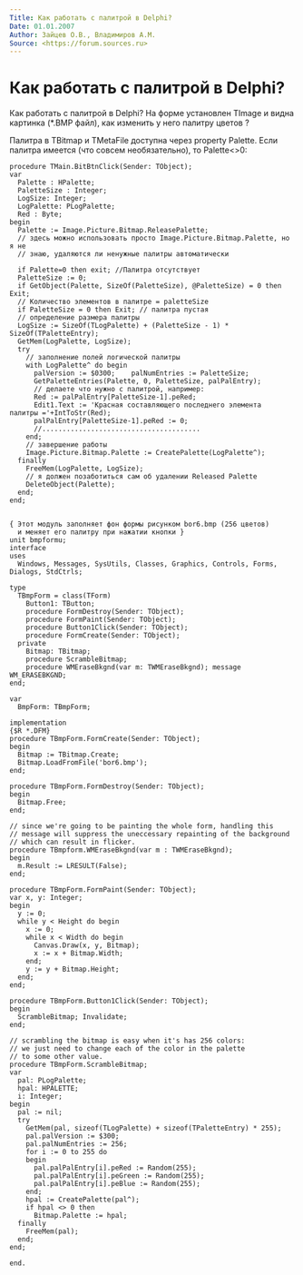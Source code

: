 ```yaml
---
Title: Как работать с палитрой в Delphi?
Date: 01.01.2007
Author: Зайцев О.В., Владимиров А.М.
Source: <https://forum.sources.ru>
---
```



Как работать с палитрой в Delphi?
=================================

Как работать с палитрой в Delphi? На форме установлен TImage и видна
картинка (\*.BMP файл), как изменить у него палитру цветов ?

Палитра в TBitmap и TMetaFile доступна через property Palette. Если
палитра имеется (что совсем необязательно), то Palette\<\>0:

    procedure TMain.BitBtnClick(Sender: TObject);
    var
      Palette : HPalette;
      PaletteSize : Integer;
      LogSize: Integer;
      LogPalette: PLogPalette;
      Red : Byte;
    begin
      Palette := Image.Picture.Bitmap.ReleasePalette;
      // здесь можно использовать просто Image.Picture.Bitmap.Palette, но  я не
      // знаю, удаляются ли ненужные палитры автоматически
     
      if Palette=0 then exit; //Палитра отсутствует
      PaletteSize := 0;
      if GetObject(Palette, SizeOf(PaletteSize), @PaletteSize) = 0 then Exit;
      // Количество элементов в палитре = paletteSize
      if PaletteSize = 0 then Exit; // палитра пустая
      // определение размера палитры
      LogSize := SizeOf(TLogPalette) + (PaletteSize - 1) * SizeOf(TPaletteEntry);
      GetMem(LogPalette, LogSize);
      try
        // заполнение полей логической палитры
        with LogPalette^ do begin
          palVersion := $0300;    palNumEntries := PaletteSize;
          GetPaletteEntries(Palette, 0, PaletteSize, palPalEntry);
          // делаете что нужно с палитрой, например:
          Red := palPalEntry[PaletteSize-1].peRed;
          Edit1.Text := 'Красная составляющего последнего элемента  палитры ='+IntToStr(Red);
          palPalEntry[PaletteSize-1].peRed := 0;
          //.......................................
        end;
        // завершение работы
        Image.Picture.Bitmap.Palette := CreatePalette(LogPalette^);
      finally
        FreeMem(LogPalette, LogSize);
        // я должен позаботиться сам об удалении Released Palette
        DeleteObject(Palette);
      end;
    end;
     
     
    { Этот модуль заполняет фон формы рисунком bor6.bmp (256 цветов) 
      и меняет его палитру при нажатии кнопки }
    unit bmpformu;
    interface
    uses
      Windows, Messages, SysUtils, Classes, Graphics, Controls, Forms, Dialogs, StdCtrls;
     
    type
      TBmpForm = class(TForm)
        Button1: TButton;
        procedure FormDestroy(Sender: TObject);
        procedure FormPaint(Sender: TObject);
        procedure Button1Click(Sender: TObject);
        procedure FormCreate(Sender: TObject);
      private
        Bitmap: TBitmap;
        procedure ScrambleBitmap;
        procedure WMEraseBkgnd(var m: TWMEraseBkgnd); message WM_ERASEBKGND;
    end;
     
    var
      BmpForm: TBmpForm;
     
    implementation
    {$R *.DFM}
    procedure TBmpForm.FormCreate(Sender: TObject);
    begin
      Bitmap := TBitmap.Create;
      Bitmap.LoadFromFile('bor6.bmp');
    end;
     
    procedure TBmpForm.FormDestroy(Sender: TObject);
    begin
      Bitmap.Free;
    end;
     
    // since we're going to be painting the whole form, handling this
    // message will suppress the uneccessary repainting of the background
    // which can result in flicker.
    procedure TBmpform.WMEraseBkgnd(var m : TWMEraseBkgnd);
    begin
      m.Result := LRESULT(False);
    end;
     
    procedure TBmpForm.FormPaint(Sender: TObject);
    var x, y: Integer;
    begin
      y := 0;
      while y < Height do begin
        x := 0;
        while x < Width do begin
          Canvas.Draw(x, y, Bitmap);
          x := x + Bitmap.Width;
        end;
        y := y + Bitmap.Height;
      end;
    end;
     
    procedure TBmpForm.Button1Click(Sender: TObject);
    begin
      ScrambleBitmap; Invalidate;
    end;
     
    // scrambling the bitmap is easy when it's has 256 colors:
    // we just need to change each of the color in the palette
    // to some other value.
    procedure TBmpForm.ScrambleBitmap;
    var
      pal: PLogPalette;
      hpal: HPALETTE;
      i: Integer;
    begin
      pal := nil;
      try
        GetMem(pal, sizeof(TLogPalette) + sizeof(TPaletteEntry) * 255);
        pal.palVersion := $300;
        pal.palNumEntries := 256;
        for i := 0 to 255 do
        begin
          pal.palPalEntry[i].peRed := Random(255);
          pal.palPalEntry[i].peGreen := Random(255);
          pal.palPalEntry[i].peBlue := Random(255);
        end;
        hpal := CreatePalette(pal^);
        if hpal <> 0 then
          Bitmap.Palette := hpal;
      finally
        FreeMem(pal);
      end;
    end;
     
    end.

